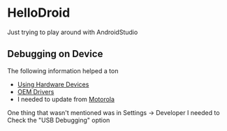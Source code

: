 HelloDroid
==========

Just trying to play around with AndroidStudio

Debugging on Device
-------------------
The following information helped a ton
 - [Using Hardware Devices](http://developer.android.com/tools/device.html)
 - [OEM Drivers](http://developer.android.com/tools/extras/oem-usb.html)
 - I needed to update from [Motorola](https://motorola-global-portal.custhelp.com/app/answers/prod_detail/a_id/90853/p/30,6720,8448)

One thing that wasn't mentioned was in Settings -> Developer I needed to Check the "USB Debugging" option